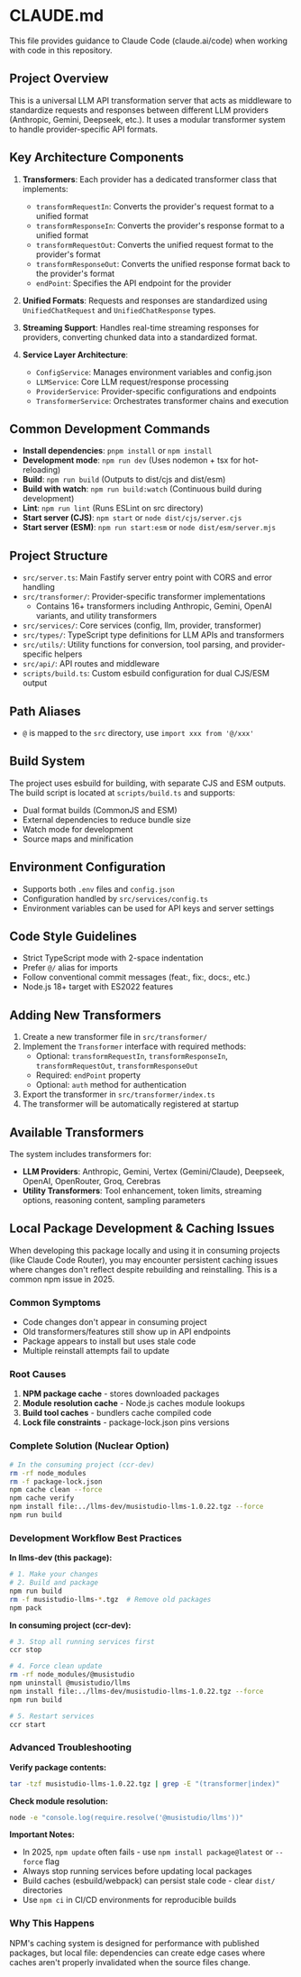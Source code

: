 # CLAUDE.md

This file provides guidance to Claude Code (claude.ai/code) when working with code in this repository.

## Project Overview

This is a universal LLM API transformation server that acts as middleware to standardize requests and responses between different LLM providers (Anthropic, Gemini, Deepseek, etc.). It uses a modular transformer system to handle provider-specific API formats.

## Key Architecture Components

1. **Transformers**: Each provider has a dedicated transformer class that implements:
   - `transformRequestIn`: Converts the provider's request format to a unified format
   - `transformResponseIn`: Converts the provider's response format to a unified format
   - `transformRequestOut`: Converts the unified request format to the provider's format
   - `transformResponseOut`: Converts the unified response format back to the provider's format
   - `endPoint`: Specifies the API endpoint for the provider

2. **Unified Formats**: Requests and responses are standardized using `UnifiedChatRequest` and `UnifiedChatResponse` types.

3. **Streaming Support**: Handles real-time streaming responses for providers, converting chunked data into a standardized format.

4. **Service Layer Architecture**:
   - `ConfigService`: Manages environment variables and config.json
   - `LLMService`: Core LLM request/response processing
   - `ProviderService`: Provider-specific configurations and endpoints
   - `TransformerService`: Orchestrates transformer chains and execution

## Common Development Commands

- **Install dependencies**: `pnpm install` or `npm install`
- **Development mode**: `npm run dev` (Uses nodemon + tsx for hot-reloading)
- **Build**: `npm run build` (Outputs to dist/cjs and dist/esm)
- **Build with watch**: `npm run build:watch` (Continuous build during development)
- **Lint**: `npm run lint` (Runs ESLint on src directory)
- **Start server (CJS)**: `npm start` or `node dist/cjs/server.cjs`
- **Start server (ESM)**: `npm run start:esm` or `node dist/esm/server.mjs`

## Project Structure

- `src/server.ts`: Main Fastify server entry point with CORS and error handling
- `src/transformer/`: Provider-specific transformer implementations
  - Contains 16+ transformers including Anthropic, Gemini, OpenAI variants, and utility transformers
- `src/services/`: Core services (config, llm, provider, transformer)
- `src/types/`: TypeScript type definitions for LLM APIs and transformers
- `src/utils/`: Utility functions for conversion, tool parsing, and provider-specific helpers
- `src/api/`: API routes and middleware
- `scripts/build.ts`: Custom esbuild configuration for dual CJS/ESM output

## Path Aliases

- `@` is mapped to the `src` directory, use `import xxx from '@/xxx'`

## Build System

The project uses esbuild for building, with separate CJS and ESM outputs. The build script is located at `scripts/build.ts` and supports:
- Dual format builds (CommonJS and ESM)
- External dependencies to reduce bundle size
- Watch mode for development
- Source maps and minification

## Environment Configuration

- Supports both `.env` files and `config.json`
- Configuration handled by `src/services/config.ts`
- Environment variables can be used for API keys and server settings

## Code Style Guidelines

- Strict TypeScript mode with 2-space indentation
- Prefer `@/` alias for imports
- Follow conventional commit messages (feat:, fix:, docs:, etc.)
- Node.js 18+ target with ES2022 features

## Adding New Transformers

1. Create a new transformer file in `src/transformer/`
2. Implement the `Transformer` interface with required methods:
   - Optional: `transformRequestIn`, `transformResponseIn`, `transformRequestOut`, `transformResponseOut`
   - Required: `endPoint` property
   - Optional: `auth` method for authentication
3. Export the transformer in `src/transformer/index.ts`
4. The transformer will be automatically registered at startup

## Available Transformers

The system includes transformers for:
- **LLM Providers**: Anthropic, Gemini, Vertex (Gemini/Claude), Deepseek, OpenAI, OpenRouter, Groq, Cerebras
- **Utility Transformers**: Tool enhancement, token limits, streaming options, reasoning content, sampling parameters

## Local Package Development & Caching Issues

When developing this package locally and using it in consuming projects (like Claude Code Router), you may encounter persistent caching issues where changes don't reflect despite rebuilding and reinstalling. This is a common npm issue in 2025.

### Common Symptoms
- Code changes don't appear in consuming project
- Old transformers/features still show up in API endpoints
- Package appears to install but uses stale code
- Multiple reinstall attempts fail to update

### Root Causes
1. **NPM package cache** - stores downloaded packages
2. **Module resolution cache** - Node.js caches module lookups  
3. **Build tool caches** - bundlers cache compiled code
4. **Lock file constraints** - package-lock.json pins versions

### Complete Solution (Nuclear Option)
```bash
# In the consuming project (ccr-dev)
rm -rf node_modules
rm -f package-lock.json
npm cache clean --force
npm cache verify
npm install file:../llms-dev/musistudio-llms-1.0.22.tgz --force
npm run build
```

### Development Workflow Best Practices

**In llms-dev (this package):**
```bash
# 1. Make your changes
# 2. Build and package
npm run build
rm -f musistudio-llms-*.tgz  # Remove old packages
npm pack
```

**In consuming project (ccr-dev):**
```bash
# 3. Stop all running services first
ccr stop

# 4. Force clean update
rm -rf node_modules/@musistudio
npm uninstall @musistudio/llms
npm install file:../llms-dev/musistudio-llms-1.0.22.tgz --force
npm run build

# 5. Restart services
ccr start
```

### Advanced Troubleshooting

**Verify package contents:**
```bash
tar -tzf musistudio-llms-1.0.22.tgz | grep -E "(transformer|index)"
```

**Check module resolution:**
```bash
node -e "console.log(require.resolve('@musistudio/llms'))"
```

**Important Notes:**
- In 2025, `npm update` often fails - use `npm install package@latest` or `--force` flag
- Always stop running services before updating local packages
- Build caches (esbuild/webpack) can persist stale code - clear `dist/` directories
- Use `npm ci` in CI/CD environments for reproducible builds

### Why This Happens
NPM's caching system is designed for performance with published packages, but local file: dependencies can create edge cases where caches aren't properly invalidated when the source files change.